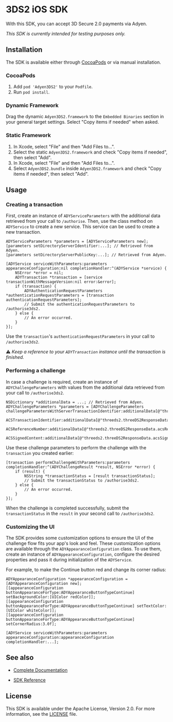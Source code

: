 # 3DS2 iOS SDK

With this SDK, you can accept 3D Secure 2.0 payments via Adyen.

_This SDK is currently intended for testing purposes only._

## Installation

The SDK is available either through [CocoaPods](http://cocoapods.org) or via manual installation.

### CocoaPods

1. Add `pod 'Adyen3DS2'` to your `Podfile`.
2. Run `pod install`.

### Dynamic Framework

Drag the dynamic `Adyen3DS2.framework` to the `Embedded Binaries` section in your general target settings. Select "Copy items if needed" when asked.

### Static Framework

1. In Xcode, select "File" and then "Add Files to...".
2. Select the static `Adyen3DS2.framework` and check "Copy items if needed", then select "Add".
3. In Xcode, select "File" and then "Add Files to...".
4. Select `Adyen3DS2.bundle` inside `Adyen3DS2.framework` and check "Copy items if needed", then select "Add".

## Usage

### Creating a transaction

First, create an instance of `ADYServiceParameters` with the additional data retrieved from your call to `/authorise`.
Then, use the class method on `ADYService` to create a new service. This service can be used to create a new transaction.
```objc
ADYServiceParameters *parameters = [ADYServiceParameters new];
[parameters setDirectoryServerIdentifier:...]; // Retrieved from Adyen.
[parameters setDirectoryServerPublicKey:...]; // Retrieved from Adyen.

[ADYService serviceWithParameters:parameters appearanceConfiguration:nil completionHandler:^(ADYService *service) {
    NSError *error = nil;
    ADYTransaction *transaction = [service transactionWithMessageVersion:nil error:&error];
    if (transaction) {
        ADYAuthenticationRequestParameters *authenticationRequestParameters = [transaction authenticationRequestParameters];
        // Submit the authenticationRequestParameters to /authorise3ds2.
    } else {
        // An error occurred.
    }
}];
```

Use the `transaction`'s `authenticationRequestParameters` in your call to `/authorise3ds2`.

:warning: _Keep a reference to your `ADYTransaction` instance until the transaction is finished._

### Performing a challenge

In case a challenge is required, create an instance of `ADYChallengeParameters` with values from the additional data retrieved from your call to `/authorise3ds2`.

```objc
NSDictionary *additionalData = ...; // Retrieved from Adyen.
ADYChallengeParameters *parameters = [ADYChallengeParameters challengeParametersWithServerTransactionIdentifier:additionalData[@"threeds2.threeDS2ResponseData.threeDSServerTransID"]
                                                                                       ACSTransactionIdentifier:additionalData[@"threeds2.threeDS2ResponseData.acsTransID"]
                                                                                             ACSReferenceNumber:additionalData[@"threeds2.threeDS2ResponseData.acsReferenceNumber"]
                                                                                               ACSSignedContent:additionalData[@"threeds2.threeDS2ResponseData.acsSignedContent"]];
```

Use these challenge parameters to perform the challenge with the `transaction` you created earlier:
```objc
[transaction performChallengeWithParameters:parameters completionHandler:^(ADYChallengeResult *result, NSError *error) {
    if (result) {
        NSString *transactionStatus = [result transactionStatus];
        // Submit the transactionStatus to /authorise3ds2.
    } else {
        // An error occurred.
    }
}];
```

When the challenge is completed successfully, submit the `transactionStatus` in the `result` in your second call to `/authorise3ds2`.

### Customizing the UI

The SDK provides some customization options to ensure the UI of the challenge flow fits your app's look and feel. These customization options are available through the `ADYAppearanceConfiguration` class. To use them, create an instance of `ADYAppearanceConfiguration`, configure the desired properties and pass it during initialization of the `ADYService`.

For example, to make the Continue button red and change its corner radius:
```objc
ADYAppearanceConfiguration *appearanceConfiguration = [ADYAppearanceConfiguration new];
[[appearanceConfiguration buttonAppearanceForType:ADYAppearanceButtonTypeContinue] setBackgroundColor:[UIColor redColor]];
[[appearanceConfiguration buttonAppearanceForType:ADYAppearanceButtonTypeContinue] setTextColor:[UIColor whiteColor]];
[[appearanceConfiguration buttonAppearanceForType:ADYAppearanceButtonTypeContinue] setCornerRadius:3.0f];

[ADYService serviceWithParameters:parameters appearanceConfiguration:appearanceConfiguration completionHandler:...];
```

## See also

 * [Complete Documentation](https://docs.adyen.com/developers/risk-management/3d-secure-2/ios-sdk-integration)

 * [SDK Reference](https://adyen.github.io/adyen-3ds2-ios/Docs/index.html)

## License

This SDK is available under the Apache License, Version 2.0. For more information, see the [LICENSE](https://github.com/Adyen/adyen-3ds2-ios/blob/master/LICENSE) file.
